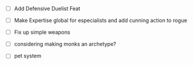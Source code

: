 - [ ] Add Defensive Duelist Feat
- [ ] Make Expertise global for especialists and add cunning action to rogue
- [ ] Fix up simple weapons


- [ ] considering making monks an archetype?
- [ ] pet system
